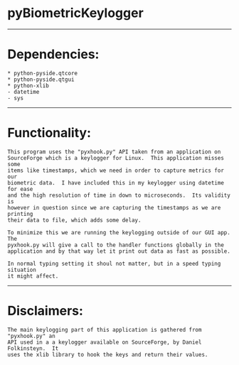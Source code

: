 pyBiometricKeylogger
===================

_______

Dependencies:
=============

	* python-pyside.qtcore
	* python-pyside.qtgui
	* python-xlib
	- datetime
	- sys

_______

Functionality:
=============
	This program uses the "pyxhook.py" API taken from an application on
	SourceForge which is a keylogger for Linux.  This application misses some
	items like timestamps, which we need in order to capture metrics for our 
	biometric data.  I have included this in my keylogger using datetime for ease
	and the high resolution of time in down to microseconds.  Its validity is
	however in question since we are capturing the timestamps as we are printing
	their data to file, which adds some delay.

	To minimize this we are running the keylogging outside of our GUI app. The
	pyxhook.py will give a call to the handler functions globally in the
	application and by that way let it print out data as fast as possible.

	In normal typing setting it shoul not matter, but in a speed typing situation
	it might affect.
	
_______

Disclaimers:
=============
	The main keylogging part of this application is gathered from "pyxhook.py" an
	API used in a a keylogger available on SourceForge, by Daniel Folkinsteyn.  It
	uses the xlib library to hook the keys and return their values.
